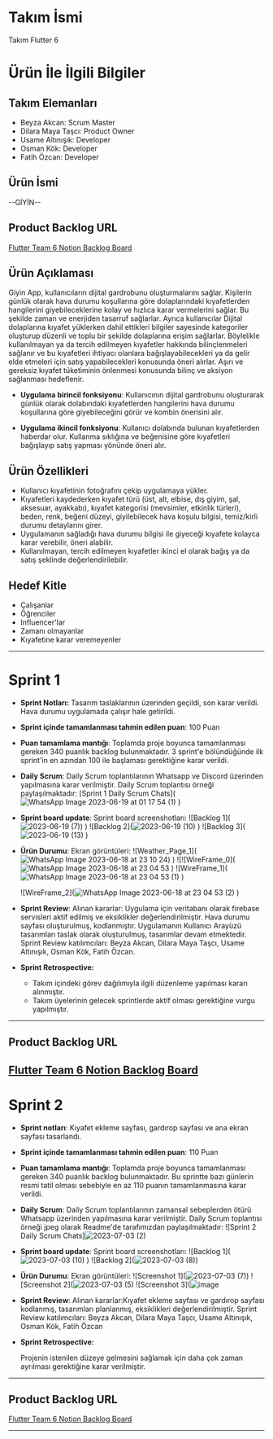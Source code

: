 # **Takım İsmi**

Takım Flutter 6

# Ürün İle İlgili Bilgiler

## Takım Elemanları
- Beyza Akcan: Scrum Master
- Dilara Maya Taşcı: Product Owner
- Usame Altınışık: Developer
- Osman Kök: Developer
- Fatih Özcan: Developer

## Ürün İsmi

--GİYİN--

## Product Backlog URL

[Flutter Team 6 Notion Backlog Board](https://www.notion.so/e12b45d9475e4d28bc8ec76476316a03?v=9f50567ba551486eb9867075bc6077c4)


## Ürün Açıklaması

Giyin App, kullanıcıların dijital gardrobunu oluşturmalarını sağlar. Kişilerin günlük olarak hava durumu koşullarına göre dolaplarındaki kıyafetlerden hangilerini giyebileceklerine kolay ve hızlıca karar vermelerini sağlar. Bu şekilde zaman ve enerjiden tasarruf sağlarlar. Ayrıca kullanıcılar Dijital dolaplarına kıyafet yüklerken dahil ettikleri bilgiler sayesinde kategoriler oluşturup düzenli ve toplu bir şekilde dolaplarına erişim sağlarlar. Böylelikle kullanılmayan ya da tercih edilmeyen kıyafetler hakkında bilinçlenmeleri sağlanır ve bu kıyafetleri ihtiyacı olanlara bağışlayabilecekleri ya da gelir elde etmeleri için satış yapabilecekleri konusunda öneri alırlar. Aşırı ve gereksiz kıyafet tüketiminin önlenmesi konusunda bilinç ve aksiyon sağlanması hedeflenir.

- **Uygulama birincil fonksiyonu**: Kullanıcının dijital gardrobunu oluşturarak günlük olarak dolabındaki kıyafetlerden hangilerini hava durumu koşullarına göre giyebileceğini görür ve kombin önerisini alır. 

- **Uygulama ikincil fonksiyonu**: Kullanıcı dolabında bulunan kıyafetlerden haberdar olur. Kullanma sıklığına ve beğenisine göre kıyafetleri bağışlayıp satış yapması yönünde öneri alır. 


## Ürün Özellikleri

- Kullanıcı kıyafetinin fotoğrafını çekip uygulamaya yükler.
- Kıyafetleri kaydederken kıyafet türü (üst, alt, elbise, dış giyim, şal, aksesuar, ayakkabı), kıyafet kategorisi (mevsimler, etkinlik türleri), beden, renk, beğeni düzeyi, giyilebilecek hava koşulu bilgisi, temiz/kirli durumu detaylarını girer.
- Uygulamanın sağladığı hava durumu bilgisi ile giyeceği kıyafete kolayca karar verebilir, öneri alabilir.
- Kullanılmayan, tercih edilmeyen kıyafetler ikinci el olarak bağış ya da satış şeklinde değerlendirilebilir.


## Hedef Kitle

- Çalışanlar
- Öğrenciler
- Influencer'lar
- Zamanı olmayanlar
- Kıyafetine karar veremeyenler




---

# Sprint 1
- **Sprint Notları:** Tasarım taslaklarının üzerinden geçildi, son karar verildi. Hava durumu uygulamada çalışır hale getirildi.


- **Sprint içinde tamamlanması tahmin edilen puan**: 100 Puan


- **Puan tamamlama mantığı**: Toplamda proje boyunca tamamlanması gereken 340 puanlık backlog bulunmaktadır. 3 sprint'e bölündüğünde ilk sprint'in en azından 100 ile başlaması gerektiğine karar verildi.


- **Daily Scrum**: Daily Scrum toplantılarının Whatsapp ve Discord üzerinden yapılmasına karar verilmiştir. Daily Scrum toplantısı örneği  paylaşılmaktadır: [Sprint 1 Daily Scrum Chats](![WhatsApp Image 2023-06-19 at 01 17 54 (1)](https://github.com/ookokk/f6_bootcamp/assets/135658088/dd12c3ac-ce1f-4599-94c4-ab8c793aaf19)
)

- **Sprint board update**: Sprint board screenshotları: 
![Backlog 1](![2023-06-19 (7)](https://github.com/ookokk/f6_bootcamp/assets/135658088/84638f0b-c630-4c91-bbef-7663a5ea772d)) 
)
![Backlog 2](![2023-06-19 (10)](https://github.com/ookokk/f6_bootcamp/assets/135658088/e174723b-a30b-49cf-9bd2-3d08a17aa272)
)
![Backlog 3](![2023-06-19 (13)](https://github.com/ookokk/f6_bootcamp/assets/135658088/dad894f0-ebbc-4e4f-bad6-bf79b89d8d76)
)


- **Ürün Durumu**: Ekran görüntüleri:
  ![Weather_Page_1](![WhatsApp Image 2023-06-18 at 23 10 24](https://github.com/ookokk/f6_bootcamp/assets/135658088/5c8574d5-25d6-4ed7-9518-fd7d5f0026bf))
)
  ![![WireFrame_0](![WhatsApp Image 2023-06-18 at 23 04 53](https://github.com/ookokk/f6_bootcamp/assets/135658088/34eac454-c106-4109-a0c2-3c56aace6b43)
)
  ![WireFrame_1](![WhatsApp Image 2023-06-18 at 23 04 53 (1)](https://github.com/ookokk/f6_bootcamp/assets/135658088/a1addd7e-adfd-4b79-a758-32684f1118ab)
)

  ![WireFrame_2](![WhatsApp Image 2023-06-18 at 23 04 53 (2)](https://github.com/ookokk/f6_bootcamp/assets/135658088/d96efa13-f70a-4407-807c-b169d359ae71)
)

- **Sprint Review**: 
Alınan kararlar: Uygulama için veritabanı olarak firebase servisleri aktif edilmiş ve eksiklikler değerlendirilmiştir. Hava durumu sayfası oluşturulmuş, kodlanmıştır. Uygulamanın Kullanıcı Arayüzü tasarımları taslak olarak oluşturulmuş, tasarımlar devam etmektedir. Sprint Review katılımcıları: Beyza Akcan, Dilara Maya Taşcı, Usame Altınışık, Osman Kök, Fatih Özcan.

- **Sprint Retrospective:**
  - Takım içindeki görev dağılımıyla ilgili düzenleme yapılması kararı alınmıştır.
  - Takım üyelerinin gelecek sprintlerde aktif olması gerektiğine vurgu yapılmıştır.
 


---

## Product Backlog URL

[Flutter Team 6 Notion Backlog Board](https://www.notion.so/7d4e1f0e17fa47ebac6f38a81a35a2f1?v=efb271682ca0491a8eb28801fa0eb8ef)
---

# Sprint 2

- **Sprint notları**: Kıyafet ekleme sayfası, gardırop sayfası ve ana ekran sayfası tasarlandı.

- **Sprint içinde tamamlanması tahmin edilen puan**: 110 Puan

- **Puan tamamlama mantığı**: Toplamda proje boyunca tamamlanması gereken 340 puanlık backlog bulunmaktadır. Bu sprintte bazı günlerin resmi tatil olması sebebiyle en az 110 puanın tamamlanmasına karar verildi.

- **Daily Scrum**: Daily Scrum toplantılarının zamansal sebeplerden ötürü Whatsapp üzerinden yapılmasına karar verilmiştir. Daily Scrum toplantısı örneği jpeg olarak Readme'de tarafımızdan paylaşılmaktadır: ![Sprint 2 Daily Scrum Chats]![2023-07-03 (2)](https://github.com/ookokk/f6_bootcamp/assets/135658088/00b67756-3af7-4520-bf1e-df73d67c969e)


- **Sprint board update**: Sprint board screenshotları: 
![Backlog 1](![2023-07-03 (10)](https://github.com/ookokk/f6_bootcamp/assets/135658088/e1b20297-a7ad-4fd4-9ffb-1ca4682a8c1c)
)
![Backlog 2](![2023-07-03 (8)](https://github.com/ookokk/f6_bootcamp/assets/135658088/67555f7b-e49a-4982-ab96-7124c95dc256))


- **Ürün Durumu**: Ekran görüntüleri:
  ![Screenshot 1](![2023-07-03 (7)](https://github.com/ookokk/f6_bootcamp/assets/135658088/6f639059-8b73-45cc-93f1-4dbc4b42bd24))
  ![Screenshot 2](![2023-07-03 (5)](https://github.com/ookokk/f6_bootcamp/assets/135658088/f7adccf6-ab50-4bf6-847f-1cbaed7c3096)
  ![Screenshot 3](![image](https://github.com/ookokk/f6_bootcamp/assets/135658088/dde420f6-7dcc-45a7-b4a2-61a02e24530a)

- **Sprint Review**: 
Alınan kararlar:Kıyafet ekleme sayfası ve gardırop sayfası kodlanmış, tasarımları planlanmış, eksiklikleri değerlendirilmiştir. 
Sprint Review katılımcıları: Beyza Akcan, Dilara Maya Taşcı, Usame Altınışık, Osman Kök, Fatih Özcan

- **Sprint Retrospective:**

   Projenin istenilen düzeye gelmesini sağlamak için daha çok zaman ayrılması gerektiğine karar verilmiştir.


---

## Product Backlog URL

[Flutter Team 6 Notion Backlog Board](https://www.notion.so/e12b45d9475e4d28bc8ec76476316a03?v=9f50567ba551486eb9867075bc6077c4)

---


